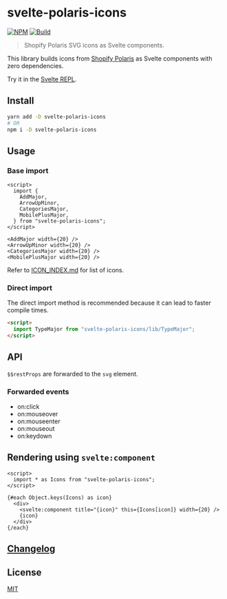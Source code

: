 # svelte-polaris-icons

[![NPM][npm]][npm-url]
[![Build][build]][build-badge]

> Shopify Polaris SVG icons as Svelte components.

This library builds icons from [Shopify Polaris](https://polaris-icons.shopify.com/) as Svelte components with zero dependencies.

Try it in the [Svelte REPL](https://svelte.dev/repl/52cb5e5d624b4f2cbb60a110b76161f0?version=3.30.0).

## Install

```bash
yarn add -D svelte-polaris-icons
# OR
npm i -D svelte-polaris-icons
```

## Usage

### Base import

```svelte
<script>
  import {
    AddMajor,
    ArrowUpMinor,
    CategoriesMajor,
    MobilePlusMajor,
  } from "svelte-polaris-icons";
</script>

<AddMajor width={20} />
<ArrowUpMinor width={20} />
<CategoriesMajor width={20} />
<MobilePlusMajor width={20} />
```

Refer to [ICON_INDEX.md](./ICON_INDEX.md) for list of icons.

### Direct import

The direct import method is recommended because it can lead to faster compile times.

```html
<script>
  import TypeMajor from "svelte-polaris-icons/lib/TypeMajor";
</script>
```

## API

`$$restProps` are forwarded to the `svg` element.

### Forwarded events

- on:click
- on:mouseover
- on:mouseenter
- on:mouseout
- on:keydown

## Rendering using `svelte:component`

```svelte
<script>
  import * as Icons from "svelte-polaris-icons";
</script>

{#each Object.keys(Icons) as icon}
  <div>
    <svelte:component title="{icon}" this={Icons[icon]} width={20} />
    {icon}
  </div>
{/each}
```

## [Changelog](CHANGELOG.md)

## License

[MIT](LICENSE)

[npm]: https://img.shields.io/npm/v/svelte-polaris-icons.svg?color=0366d6&style=for-the-badge
[npm-url]: https://npmjs.com/package/svelte-polaris-icons
[build]: https://img.shields.io/travis/com/metonym/svelte-polaris-icons?style=for-the-badge
[build-badge]: https://travis-ci.com/metonym/svelte-polaris-icons
